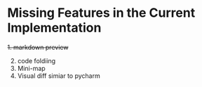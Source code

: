 # Missing Features in the Current Implementation

~~1. markdown preview~~

2. code foldiing
3. Mini-map
4. Visual diff simiar to pycharm
